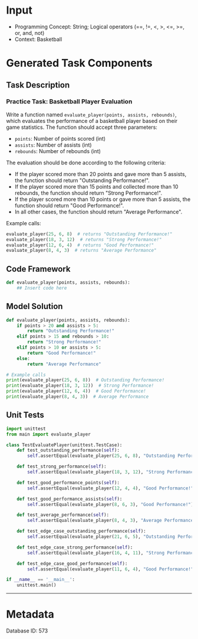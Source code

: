 # Input
- Programming Concept: String; Logical operators (==, !=, <, >, <=, >=, or, and, not)
- Context: Basketball

# Generated Task Components
## Task Description
### Practice Task: Basketball Player Evaluation

Write a function named `evaluate_player(points, assists, rebounds)`, which evaluates the performance of a basketball player based on their game statistics. The function should accept three parameters:

- `points`: Number of points scored (int)
- `assists`: Number of assists (int)
- `rebounds`: Number of rebounds (int)

The evaluation should be done according to the following criteria:

- If the player scored more than 20 points and gave more than 5 assists, the function should return "Outstanding Performance!".
- If the player scored more than 15 points and collected more than 10 rebounds, the function should return "Strong Performance!".
- If the player scored more than 10 points or gave more than 5 assists, the function should return "Good Performance!".
- In all other cases, the function should return "Average Performance".

Example calls:

```python
evaluate_player(25, 6, 8)  # returns "Outstanding Performance!"
evaluate_player(18, 3, 12)  # returns "Strong Performance!"
evaluate_player(12, 6, 4)  # returns "Good Performance!"
evaluate_player(8, 4, 3)  # returns "Average Performance"
```


## Code Framework
```python
def evaluate_player(points, assists, rebounds):
    ## Insert code here

```

## Model Solution
```python
def evaluate_player(points, assists, rebounds):
    if points > 20 and assists > 5:
        return "Outstanding Performance!"
    elif points > 15 and rebounds > 10:
        return "Strong Performance!"
    elif points > 10 or assists > 5:
        return "Good Performance!"
    else:
        return "Average Performance"

# Example calls
print(evaluate_player(25, 6, 8))  # Outstanding Performance!
print(evaluate_player(18, 3, 12))  # Strong Performance!
print(evaluate_player(12, 6, 4))  # Good Performance!
print(evaluate_player(8, 4, 3))  # Average Performance

```

## Unit Tests
```python
import unittest
from main import evaluate_player

class TestEvaluatePlayer(unittest.TestCase):
    def test_outstanding_performance(self):
        self.assertEqual(evaluate_player(25, 6, 8), "Outstanding Performance!")

    def test_strong_performance(self):
        self.assertEqual(evaluate_player(18, 3, 12), "Strong Performance!")

    def test_good_performance_points(self):
        self.assertEqual(evaluate_player(12, 4, 4), "Good Performance!")

    def test_good_performance_assists(self):
        self.assertEqual(evaluate_player(8, 6, 3), "Good Performance!")

    def test_average_performance(self):
        self.assertEqual(evaluate_player(8, 4, 3), "Average Performance")

    def test_edge_case_outstanding_performance(self):
        self.assertEqual(evaluate_player(21, 6, 5), "Outstanding Performance!")

    def test_edge_case_strong_performance(self):
        self.assertEqual(evaluate_player(16, 4, 11), "Strong Performance!")

    def test_edge_case_good_performance(self):
        self.assertEqual(evaluate_player(11, 6, 4), "Good Performance!")

if __name__ == '__main__':
    unittest.main()

```
___
# Metadata
Database ID: 573
